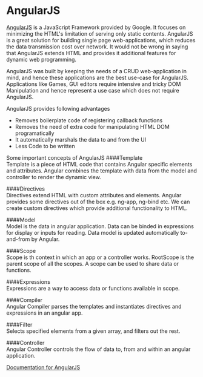 AngularJS
===========
[AngularJS](https://angularjs.org/) is a JavaScript Framework provided by Google. It focuses on minimizing the HTML's limitation of serving only static contents. AngularJS is a great solution for building single page web-applications, which reduces the data transmission cost over network. It would not be wrong in saying that AngularJS extends HTML and provides it additional features for dynamic web programming.

AngularJS was built by keeping the needs of a CRUD web-application in mind, and hence these applications are the best use-case for AngularJS. Applications like Games, GUI editors require intensive and tricky DOM Manipulation and hence represent a use case which does not require AngularJS.

AngularJS provides following advantages
 * Removes boilerplate code of registering callback functions
 * Removes the need of extra code for manipulating HTML DOM programatically
 * It automatically marshals the data to and from the UI
 * Less Code to be written

Some important concepts of AngularJS
####Template 	
Template is a piece of HTML code that contains Angular specific elements and attributes. Angular combines the template with data from the model and controller to render the dynamic view.

####Directives 	
Directives extend HTML with custom attributes and elements. Angular provides some directives out of the box e.g. ng-app, ng-bind etc. We can create custom directives which provide additional functionality to HTML.

####Model 	
Model is the data in angular application. Data can be binded in expressions for display or inputs for reading. Data model is updated automatically to-and-from by Angular.

####Scope 	
Scope is th context in which an app or a controller works. RootScope is the parent scope of all the scopes. A scope can be used to share data or functions.

####Expressions 	 
Expressions are a way to access data or functions available in scope.

####Compiler 	
Angular Compiler parses the templates and instantiates directives and expressions in an angular app.

####Filter 	
Selects specified elements from a given array, and filters out the rest.

####Controller 	
Angular Controller controls the flow of data to, from and within an angular application.


[Documentation for AngularJS](https://docs.angularjs.org/guide/introduction) 

